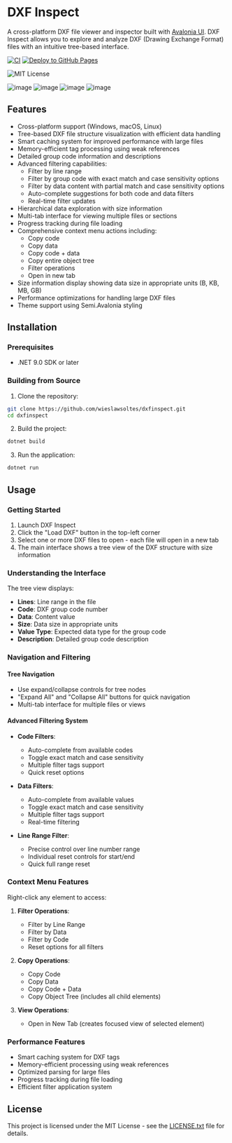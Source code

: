 # DXF Inspect

A cross-platform DXF file viewer and inspector built with [Avalonia UI](https://avaloniaui.net/). DXF Inspect allows you to explore and analyze DXF (Drawing Exchange Format) files with an intuitive tree-based interface.

[![CI](https://github.com/wieslawsoltes/dxfinspect/actions/workflows/build.yml/badge.svg)](https://github.com/wieslawsoltes/dxfinspect/actions/workflows/build.yml)
[![Deploy to GitHub Pages](https://github.com/wieslawsoltes/dxfinspect/actions/workflows/pages.yml/badge.svg)](https://github.com/wieslawsoltes/dxfinspect/actions/workflows/pages.yml)

![MIT License](https://img.shields.io/github/license/wieslawsoltes/dxfinspect)

![image](https://github.com/user-attachments/assets/6886a6c5-b5d6-490c-aef1-42e8f6156534)
![image](https://github.com/user-attachments/assets/7587620e-58f5-4552-928e-f8837030a6d9)
![image](https://github.com/user-attachments/assets/60070e6d-9839-4b6d-ba09-34f49548cda3)
![image](https://github.com/user-attachments/assets/c23a000e-cd81-42c4-8f1c-6716efa5f161)

## Features

- Cross-platform support (Windows, macOS, Linux)
- Tree-based DXF file structure visualization with efficient data handling
- Smart caching system for improved performance with large files
- Memory-efficient tag processing using weak references
- Detailed group code information and descriptions
- Advanced filtering capabilities:
    - Filter by line range
    - Filter by group code with exact match and case sensitivity options
    - Filter by data content with partial match and case sensitivity options
    - Auto-complete suggestions for both code and data filters
    - Real-time filter updates
- Hierarchical data exploration with size information
- Multi-tab interface for viewing multiple files or sections
- Progress tracking during file loading
- Comprehensive context menu actions including:
    - Copy code
    - Copy data
    - Copy code + data
    - Copy entire object tree
    - Filter operations
    - Open in new tab
- Size information display showing data size in appropriate units (B, KB, MB, GB)
- Performance optimizations for handling large DXF files
- Theme support using Semi.Avalonia styling

## Installation

### Prerequisites

- .NET 9.0 SDK or later

### Building from Source

1. Clone the repository:
```bash
git clone https://github.com/wieslawsoltes/dxfinspect.git
cd dxfinspect
```

2. Build the project:
```bash
dotnet build
```

3. Run the application:
```bash
dotnet run
```

## Usage

### Getting Started

1. Launch DXF Inspect
2. Click the "Load DXF" button in the top-left corner
3. Select one or more DXF files to open - each file will open in a new tab
4. The main interface shows a tree view of the DXF structure with size information

### Understanding the Interface

The tree view displays:
- **Lines**: Line range in the file
- **Code**: DXF group code number
- **Data**: Content value
- **Size**: Data size in appropriate units
- **Value Type**: Expected data type for the group code
- **Description**: Detailed group code description

### Navigation and Filtering

#### Tree Navigation
- Use expand/collapse controls for tree nodes
- "Expand All" and "Collapse All" buttons for quick navigation
- Multi-tab interface for multiple files or views

#### Advanced Filtering System
- **Code Filters**:
    - Auto-complete from available codes
    - Toggle exact match and case sensitivity
    - Multiple filter tags support
    - Quick reset options

- **Data Filters**:
    - Auto-complete from available values
    - Toggle exact match and case sensitivity
    - Multiple filter tags support
    - Real-time filtering

- **Line Range Filter**:
    - Precise control over line number range
    - Individual reset controls for start/end
    - Quick full range reset

### Context Menu Features

Right-click any element to access:

1. **Filter Operations**:
    - Filter by Line Range
    - Filter by Data
    - Filter by Code
    - Reset options for all filters

2. **Copy Operations**:
    - Copy Code
    - Copy Data
    - Copy Code + Data
    - Copy Object Tree (includes all child elements)

3. **View Operations**:
    - Open in New Tab (creates focused view of selected element)

### Performance Features

- Smart caching system for DXF tags
- Memory-efficient processing using weak references
- Optimized parsing for large files
- Progress tracking during file loading
- Efficient filter application system

## License

This project is licensed under the MIT License - see the [LICENSE.txt](LICENSE.TXT) file for details.
